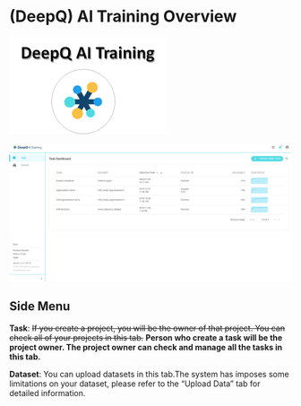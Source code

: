 # \(DeepQ\) AI Training Overview



![](../.gitbook/assets/image%20%2859%29.png)

![](../.gitbook/assets/image%20%2841%29.png)

## Side Menu

**Task**: ~~If you create a project, you will be the owner of that project. You can check all of your projects in this tab.~~  **Person who create a task will be the project owner.  The project owner can check and manage all the tasks in this tab.**

**Dataset**: You can upload datasets in this tab.The system has imposes some limitations on your dataset, please refer to the “Upload Data” tab for detailed information. 

